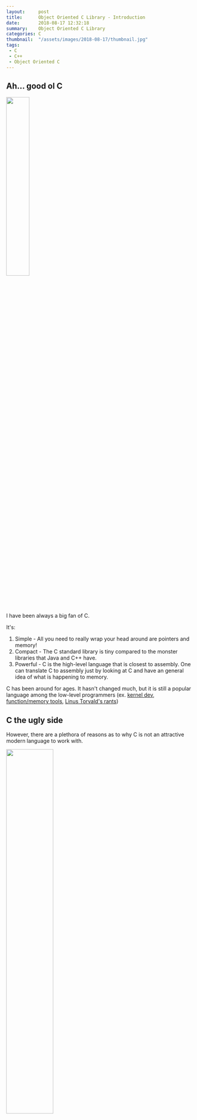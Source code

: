 ```yaml
---
layout:     post
title:      Object Oriented C Library - Introduction
date:       2018-08-17 12:32:18
summary:    Object Oriented C Library
categories: C
thumbnail:  "/assets/images/2018-08-17/thumbnail.jpg"
tags:
 - C
 - C++
 - Object Oriented C
---
```


## Ah... good ol C

<img src="/assets/images/2018-08-17/c_programming.jpg" width="35%">

I have been always a big fan of C. 

It's:
1. Simple - All you need to really wrap your head around are pointers and memory!
2. Compact - The C standard library is tiny compared to the monster libraries that Java and C++ have.
3. Powerful - C is the high-level language that is closest to assembly. One can translate C to assembly just by looking at C and have an general idea of what is happening to memory.

C has been around for ages. It hasn't changed much, but it is still a popular language among the low-level programmers (ex. [kernel dev](https://cppdepend.com/blog/?p=898), [function/memory tools](https://github.com/rantoniello/valgrind), [Linus Torvald's rants](https://www.reddit.com/r/linusrants/))

## C the ugly side

However, there are a plethora of reasons as to why C is not an attractive modern language to work with.

<img src="https://media1.tenor.com/images/5578616247515b540d877db81818f009/tenor.gif?itemid=7866344" width="50%">

1. Memory management - Other languages like Java have a [garbage collector](https://en.wikipedia.org/wiki/Garbage_collection_(computer_science)), so one doesn't have to worry about managing memory 
2. Suitable standard library - C standard library. There are many gotchas in the standard library. There are many [deprecated functions](https://wiki.sei.cmu.edu/confluence/display/c/MSC24-C.+Do+not+use+deprecated+or+obsolescent+functions) in the standard library. There are many thread unsafe functions in the standard library. The standard library will make you [sad](https://youtu.be/8GxqvnQyaxs?t=23) sometimes. :(
3. Getting something done - C doesn't have [vectors](https://en.cppreference.com/w/cpp/container/vector). C doesn't have [maps](https://en.cppreference.com/w/cpp/container/map). C doesn't really even have proper [strings](https://symas.com/the-sad-state-of-c-strings/). C doesn't have anything really besides pointers and memory that the programmer has to figure out how to use. This makes developing something in a timely manner incredibly frustrating and difficult.

<img src="/assets/images/2018-08-17/feelsbadman.png" width="30%">

## C++ like C?

Wait. There's still hope!

<img src="/assets/images/2018-08-17/feelsgoodman.png" width="50%">
<span class="rainbow">Introducing [OOC](https://github.com/Maknee/OOC)! (Object oriented C library)</span> - [Github link](https://github.com/Maknee/OOC)

OOC is a library wrapper I wrote around a year ago. It is mainly influenced by C++ and has C++ like syntax.

[Here is a quick example of string splitting in OOC](https://github.com/Maknee/OOC/blob/master/examples/String-Parsing_Example/string_example.c):

{% highlight cpp %}
Vector(String) SplitByDelimiter(String str, String delimiter)
{
	//Create a vector containing all the strings
	Vector(String) directories = New(Vector(String));

	//Parse line 
	int start_index = 0;
	int index_of_slash = 0;

	//Find the index of the next occurence of "/"
	while ((index_of_slash = Call(str, find, delimiter, start_index)) != NPOS)
	{
		//Get the substring between the last occurence and next occurence of "/"
		String directory = Call(str, substring, start_index, index_of_slash);

		//Insert the substring into the vector
		MoveCall(directories, push_back, directory);

		//Update the index to one past the occurence of "/"
		start_index = index_of_slash + 1;
	}

	//There is still one substring after the last occurence of "/"
	String last_directory = Call(str, substring, start_index, index_of_slash);

	MoveCall(directories, push_back, last_directory);

	return directories;
}
{% endhighlight %}

[An example of string splitting in C++](https://github.com/Maknee/OOC/blob/master/examples/String-Parsing_Example/string_example.cpp):

{% highlight cpp %}
std::vector<std::string> SplitByDelimiter(std::string& str, std::string& delimiter)
{
	//Create a vector containing all the strings
	std::vector<std::string> directories;

	//Parse line 
	int start_index = 0;
	int index_of_slash = 0;

	//Find the index of the next occurence of "/"
	while ((index_of_slash = str.find(delimiter, start_index) != std::string::npos))
	{
		//Get the substring between the last occurence and next occurence of "/"
		std::string directory = str.substr(start_index, index_of_slash);

		//Insert the substring into the vector
		directories.push_back(std::move(directory));

		//Update the index to one past the occurence of "/"
		start_index = index_of_slash + 1;
	}

	//There is still one substring after the last occurence of "/"
	std::string directory = str.substr(start_index, index_of_slash);

	directories.push_back(std::move(directory));

	return directories;
}
{% endhighlight %}

As you can see, OOC's syntax is very similar C++'s syntax, which is pretty neat since OOC is implemented in just C.

## Breaking down the example

{% highlight cpp %}
Vector(String) SplitByDelimiter(String str, String delimiter)
{% endhighlight %}

Objects in OOC are pointers since references in C do not exist. By default, everything is passed by reference (pointers, cough, cough) in OOC. 

Therefore, `String` type here is actually a pointer to a string struct. `Vector(String)` as well is a pointer to a vector of string structs. 

{% highlight cpp %}
//Create a vector containing all the strings
Vector(String) directories = New(Vector(String));
{% endhighlight %}

Every object must be allocated with the `New` keyword. This is because C cannot automatically invoke the constructor when the object is declared unlike C++, which is allocated on the stack. 

{% highlight cpp %}
std::vector<std::string> directories; //automatic allocation on the stack!
{% endhighlight %}

In addition, as I mentioned in the previous paragraph, objects in OOC are actually pointers, so they work similar to having a pointer to a class in C++.

{% highlight cpp %}
//More like
std::vector<std::string>* directories = new std::vector<std::string>(); //allocating the vector in heap!
{% endhighlight %}

{% highlight cpp %}
//Find the index of the next occurence of "/"
while ((index_of_slash = Call(str, find, delimiter, start_index)) != NPOS)
{% endhighlight %}

You might have noticed that `Call(...)` is used to call the appropriate function unlike:

{% highlight cpp %}
while ((index_of_slash = str.find(delimiter, start_index) != std::string::npos))
{% endhighlight %}

This definitely is harder to read, but the variable/function names are in the correct order. On the technical side, the reason why `Call(...)` is necessary will be discussed in a future post.

Also, `NPOS` is used instead of `std::string::npos` as C doesn't have namespaces.

{% highlight cpp %}
//Get the substring between the last occurence and next occurence of "/"
String directory = Call(str, substring, start_index, index_of_slash);

//Insert the substring into the vector
MoveCall(directories, push_back, directory);
{% endhighlight %}

This is where it gets interesting. In C++11, [move semantics](https://stackoverflow.com/questions/3106110/what-are-move-semantics) became part of the C++ standard. To summarize, one could "move" the ownership of an object to another object or as some people describe it -- "[moves its guts to the new object](http://blogs.microsoft.co.il/alon/2013/04/03/introduction-to-c-11-series-part-9-r-value-l-value-move-semantics-and-perfect-forwarding/)".

<p>
<img src="https://media1.tenor.com/images/7f7394d62fa69a576f88dde163ae420e/tenor.gif?itemid=11687378" width="50%" alt>
<center><font size="-1"><em>Literally taking its guts.</em></font></center>
</p>

Basically, in the example above, `MoveCall(directories, push_back, directory);` would transfer move directory into directories vector, thus making directory invalid to use afterwards.

Example of what I mean by invalid usage after the item has been moved:

{% highlight cpp %}
//Insert the substring into the vector
MoveCall(directories, push_back, directory);

//Invalid code (directory is null, its contents were moved into directories)
//char* directory_c_str = Call(directory, c_str);

//Correct code (grab directory from within directories vector)
String directory = Call(directories, get, Call(directories, size) - 1); 
//Get the last element in directories 
{% endhighlight %}

The rest of the code should be pretty self explanatory :). Just look at the OOC and C++ example side by side.

## So, how does one copy then?

To, copy, you just use `Call` and not `MoveCall`.

{% highlight cpp %}
//Insert a copy of the substring into the vector
Call(directories, push_back, directory);
{% endhighlight %}

## How does heck does this even work?

<p>
<img src="https://media.giphy.com/media/12NUbkX6p4xOO4/giphy.gif" width="50%" alt>
<center><font size="-1"><em>Magic.</em></font></center>
</p>

Magic macros.

Did you just say [macros](https://stackoverflow.com/questions/14041453/why-are-preprocessor-macros-evil-and-what-are-the-alternatives), the awful, undebuggable, copy paste preprocessor magic?

<p>
<img src="https://media1.tenor.com/images/2d7df72b568551605943631988722703/tenor.gif?itemid=4905592" width="50%" alt>
<center><font size="-1"><em>Yes.</em></font></center>
</p>

In the next few posts, we will dive into more examples and how OOC works internally.

---

## Extra tid bits

Current version is version 2 (OOC_V2) where the API has been simplified. If you see version 1 code (OOC_V1), the type is passed to every `Call`. By default, version 2 is enabled.

[More examples](https://github.com/Maknee/OOC/blob/master/examples)

[Snaipe](https://github.com/Snaipe) implemented smart pointers in C with gcc extensions [libcsptr](https://github.com/Snaipe/libcsptr). This is really awesome!

Go check out his [post](https://snai.pe/c/c-smart-pointers/) about his project. This could be used to create a [RAII](https://en.wikipedia.org/wiki/Resource_acquisition_is_initialization)-like effect with OOC. 
